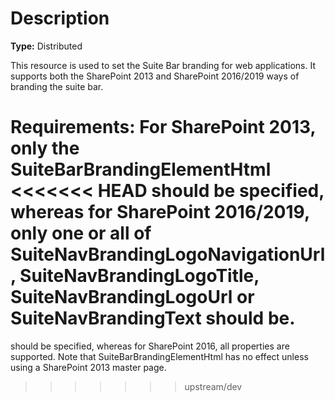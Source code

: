 # Description

**Type:** Distributed

This resource is used to set the Suite Bar branding for web
applications. It supports both the SharePoint 2013 and SharePoint
2016/2019 ways of branding the suite bar.

Requirements:
For SharePoint 2013, only the SuiteBarBrandingElementHtml
<<<<<<< HEAD
should be specified, whereas for SharePoint 2016/2019, only one
or all of SuiteNavBrandingLogoNavigationUrl,
SuiteNavBrandingLogoTitle, SuiteNavBrandingLogoUrl or
SuiteNavBrandingText should be.
=======
should be specified, whereas for SharePoint 2016, all properties
are supported. Note that SuiteBarBrandingElementHtml has no
effect unless using a SharePoint 2013 master page.
>>>>>>> upstream/dev

